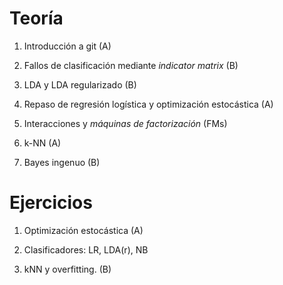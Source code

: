 # Teoría

 1. Introducción a git (A)

 2. Fallos de clasificación mediante *indicator matrix* (B)

 3. LDA y LDA regularizado (B)

 4. Repaso de regresión logística y optimización estocástica (A)

 5. Interacciones y *máquinas de factorización* (FMs)

 6. k-NN (A)

 7. Bayes ingenuo (B)


# Ejercicios

1. Optimización estocástica (A)

2. Clasificadores: LR, LDA(r), NB

3. kNN y overfitting. (B)
